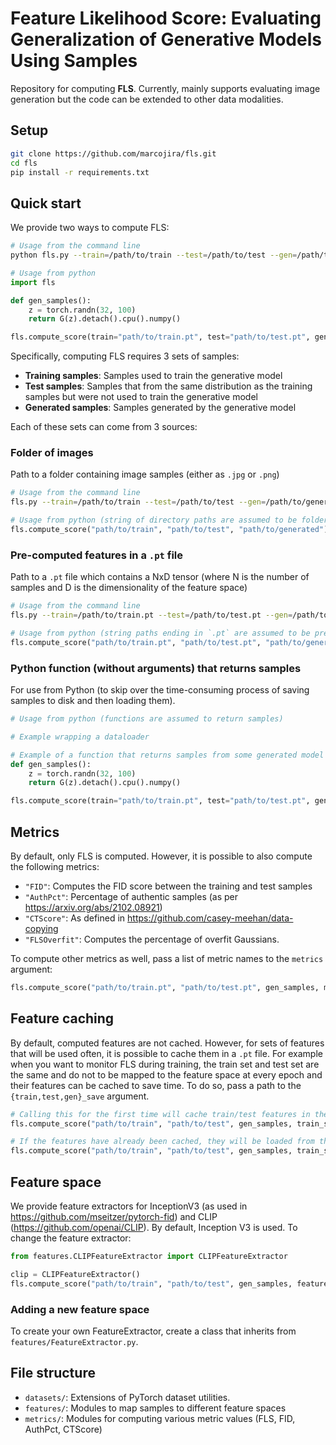 # Feature Likelihood Score: Evaluating Generalization of Generative Models Using Samples
Repository for computing **FLS**. Currently, mainly supports evaluating image generation but the code can be extended to other data modalities.

## Setup
```bash
git clone https://github.com/marcojira/fls.git
cd fls
pip install -r requirements.txt
```

## Quick start
We provide two ways to compute FLS:

```bash
# Usage from the command line
python fls.py --train=/path/to/train --test=/path/to/test --gen=/path/to/generated
```

```python
# Usage from python
import fls

def gen_samples():
    z = torch.randn(32, 100)
    return G(z).detach().cpu().numpy()

fls.compute_score(train="path/to/train.pt", test="path/to/test.pt", gen=gen_samples)
```

Specifically, computing FLS requires 3 sets of samples:
- **Training samples**: Samples used to train the generative model
- **Test samples**: Samples that from the same distribution as the training samples but were not used to train the generative model
- **Generated samples**: Samples generated by the generative model

Each of these sets can come from 3 sources:
### Folder of images
Path to a folder containing image samples (either as `.jpg` or `.png`)
```bash
# Usage from the command line
fls.py --train=/path/to/train --test=/path/to/test --gen=/path/to/generated
```

```python
# Usage from python (string of directory paths are assumed to be folders of images)
fls.compute_score("path/to/train", "path/to/test", "path/to/generated")
```

### Pre-computed features in a `.pt` file
Path to a `.pt` file which contains a NxD tensor (where N is the number of samples and D is the dimensionality of the feature space)
```bash
# Usage from the command line
fls.py --train=/path/to/train.pt --test=/path/to/test.pt --gen=/path/to/generated.pt
```

```python
# Usage from python (string paths ending in `.pt` are assumed to be pre-computed features)
fls.compute_score("path/to/train.pt", "path/to/test.pt", "path/to/generated.pt")
```

### Python function (without arguments) that returns samples
For use from Python (to skip over the time-consuming process of saving samples to disk and then loading them).
```python
# Usage from python (functions are assumed to return samples)

# Example wrapping a dataloader

# Example of a function that returns samples from some generated model
def gen_samples():
    z = torch.randn(32, 100)
    return G(z).detach().cpu().numpy()

fls.compute_score(train="path/to/train.pt", test="path/to/test.pt", gen=gen_samples)
```

## Metrics
By default, only FLS is computed. However, it is possible to also compute the following metrics:
- `"FID"`: Computes the FID score between the training and test samples
- `"AuthPct"`: Percentage of authentic samples (as per https://arxiv.org/abs/2102.08921)
- `"CTScore"`: As defined in https://github.com/casey-meehan/data-copying
- `"FLSOverfit"`: Computes the percentage of overfit Gaussians.

To compute other metrics as well, pass a list of metric names to the `metrics` argument:
```python
fls.compute_score("path/to/train.pt", "path/to/test.pt", gen_samples, metrics=["FID", "FLS", "AuthPct", "CTScore", "FLSOverfit"])
```

## Feature caching
By default, computed features are not cached. However, for sets of features that will be used often, it is possible to cache them in a `.pt` file. For example when you want to monitor FLS during training, the train set and test set are the same and do not to be mapped to the feature space at every epoch and their features can be cached to save time. To do so, pass a path to the `{train,test,gen}_save` argument.

```python
# Calling this for the first time will cache train/test features in their given paths
fls.compute_score("path/to/train", "path/to/test", gen_samples, train_save="path/to/train.pt", test_save="path/to/test.pt")

# If the features have already been cached, they will be loaded from the given paths
fls.compute_score("path/to/train", "path/to/test", gen_samples, train_save="path/to/train.pt", test_save="path/to/test.pt" )
```

## Feature space
We provide feature extractors for InceptionV3 (as used in https://github.com/mseitzer/pytorch-fid) and CLIP (https://github.com/openai/CLIP). By default, Inception V3 is used. To change the feature extractor:
```python
from features.CLIPFeatureExtractor import CLIPFeatureExtractor

clip = CLIPFeatureExtractor()
fls.compute_score("path/to/train", "path/to/test", gen_samples, feature_extractor=clip)
```

### Adding a new feature space
To create your own FeatureExtractor, create a class that inherits from `features/FeatureExtractor.py`.

## File structure
- `datasets/`: Extensions of PyTorch dataset utilities.
- `features/`: Modules to map samples to different feature spaces
- `metrics/`: Modules for computing various metric values (FLS, FID, AuthPct, CTScore)
